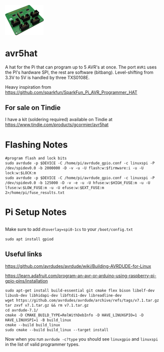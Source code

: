 <img  src="iso.png" width=25%/> 

# avr5hat
A hat for the Pi that can program up to 5 AVR's at once. The port `AVR1` uses the PI's hardware SPI, the rest are software (bitbang).
Level-shifting from 3.3V to 5V is handled by three TXS0108E.

Heavy inspiration from https://github.com/sparkfun/SparkFun_Pi_AVR_Programmer_HAT

## For sale on Tindie
I have a kit (soldering required) available on Tindie at <a href="https://www.tindie.com/products/gcormier/avr5hat">https://www.tindie.com/products/gcormier/avr5hat</a>


# Flashing Notes
```
#program flash and lock bits
sudo avrdude -p $DEVICE -C /home/pi/avrdude_gpio.conf -c linuxspi -P /dev/spidev0.0 -b 2000000 -D -v -u -U flash:w:$firmware:i -u -U lock:w:$LOCK:m
sudo avrdude -p $DEVICE -C /home/pi/avrdude_gpio.conf -c linuxspi -P /dev/spidev0.0 -b 125000 -D -v -e -u -U hfuse:w:$HIGH_FUSE:m -u -U lfuse:w:$LOW_FUSE:m -u -U efuse:w:$EXT_FUSE:m 2>/home/pi/fuse_results.txt
```

# Pi Setup Notes
##
Make sure to add `dtoverlay=spi0-1cs` to your `/boot/config.txt`


`sudo apt install gpiod`

## Useful links
https://github.com/avrdudes/avrdude/wiki/Building-AVRDUDE-for-Linux

https://learn.adafruit.com/program-an-avr-or-arduino-using-raspberry-pi-gpio-pins/installation


```
sudo apt-get install build-essential git cmake flex bison libelf-dev libusb-dev libhidapi-dev libftdi1-dev libreadline-dev
wget https://github.com/avrdudes/avrdude/archive/refs/tags/v7.1.tar.gz
tar zxvf v7.1.tar.gz && rm v7.1.tar.gz 
cd avrdude-7.1/
cmake -D CMAKE_BUILD_TYPE=RelWithDebInfo -D HAVE_LINUXGPIO=1 -D HAVE_LINUXSPI=1 -B build_linux
cmake --build build_linux
sudo cmake --build build_linux --target install
```

Now when you run `avrdude -c?type` you should see `linuxgpio` and `linuxspi` in the list of valid programmer types.

